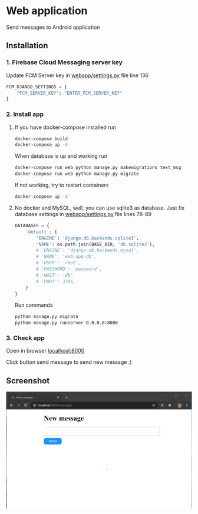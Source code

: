# Web application

Send messages to Android application

## Installation

### 1. Firebase Cloud Messaging server key

Update FCM Server key in [webapp/settings.py](webapp/settings.py#L136) file line 136

```python
FCM_DJANGO_SETTINGS = {
    "FCM_SERVER_KEY": "ENTER_FCM_SERVER_KEY"
}
```

### 2. Install app
    
1. If you have docker-compose installed run 

    ```sh
    docker-compose build
    docker-compose up -d
    ```

    When database is up and working run 

    ```sh
    docker-compose run web python manage.py makemigrations text_msg
    docker-compose run web python manage.py migrate
    ```

    If not working, try to restart containers
    ```sh
    docker-compose up -d
    ```
    
2. No docker and MySQL, well, you can use sqlite3 as database. Just fix database settings in [webapp/settings.py](webapp/settings.py#L78-L89) file lines 78-89

    ```python
    DATABASES = {
        'default': {
            'ENGINE': 'django.db.backends.sqlite3',
            'NAME': os.path.join(BASE_DIR, 'db.sqlite3'),
            # 'ENGINE': 'django.db.backends.mysql',
            # 'NAME': 'web-app-db',
            # 'USER': 'root',
            # 'PASSWORD': 'password',
            # 'HOST': 'db',
            # 'PORT': 3306,
        }
    }
    ```

    Run commands 
    
    ```sh
    python manage.py migrate
    python manage.py runserver 0.0.0.0:8000
    ```

### 3. Check app

Open in browser [localhost:8000](http://localhost:8000/)

Click button send message to send new message :)

## Screenshot

<img src="screenshot-001.png" alt="Send new message">
